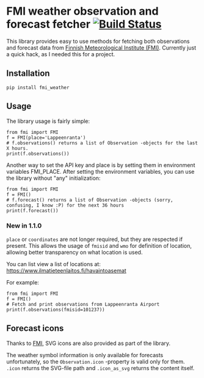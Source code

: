 FMI weather observation and forecast fetcher [![Build Status](https://travis-ci.org/kipe/fmi.svg?branch=master)](https://travis-ci.org/kipe/fmi)
============================================

This library provides easy to use methods for fetching both observations and
forecast data from [Finnish Meteorological Institute (FMI)](https://en.ilmatieteenlaitos.fi/open-data).
Currently just a quick hack, as I needed this for a project.


Installation
-----
```
pip install fmi_weather
```

Usage
-----

The library usage is fairly simple:
```
from fmi import FMI
f = FMI(place='Lappeenranta')
# f.observations() returns a list of Observation -objects for the last X hours.
print(f.observations())
```

Another way to set the API key and place is by setting them in environment variables FMI_PLACE.
After setting the environment variables, you can use the library without "any" initialization:
```
from fmi import FMI
f = FMI()
# f.forecast() returns a list of Observation -objects (sorry, confusing, I know :P) for the next 36 hours
print(f.forecast())
```

### New in 1.1.0
`place` or `coordinates` are not longer required,
but they are respected if present.
This allows the usage of `fmisid` and `wmo` for definition of location,
allowing better transparency on what location is used.

You can list view a list of locations at:
https://www.ilmatieteenlaitos.fi/havaintoasemat

For example:
```
from fmi import FMI
f = FMI()
# Fetch and print observations from Lappeenranta Airport
print(f.observations(fmisid=101237))
```

Forecast icons
--------------

Thanks to [FMI](https://github.com/fmidev/opendata-resources),
SVG icons are also provided as part of the library.

The weather symbol information is only available for forecasts unfortunately,
so the `Observation.icon` -property is valid only for them.
`.icon` returns the SVG-file path and `.icon_as_svg` returns the content itself.

